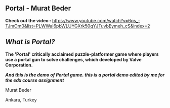 ## **Portal - Murat Beder**

**Check out the video :** https://www.youtube.com/watch?v=6qs_-TJmOm0&list=PLWWal6pbWLUYGXrk50qYJTuvbEymeh_cS&index=2

## ***What is Portal?***

**The 'Portal' critically acclaimed puzzle-platformer game where players use a portal gun to solve challenges, which developed by Valve Corporation.**

***And this is the demo of Portal game. this is a portal demo edited by me for the edx course assignment***


Murat Beder 

Ankara, Turkey
